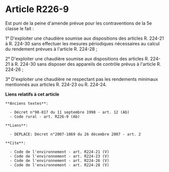 # Article R226-9

Est puni de la peine d'amende prévue pour les contraventions de la 5e classe le fait : 

1° D'exploiter une chaudière soumise aux dispositions des articles R. 224-21 à R. 224-30 sans effectuer les mesures
périodiques nécessaires au calcul du rendement prévues à l'article R. 224-28 ; 

2° D'exploiter une chaudière soumise aux dispositions des articles R. 224-21 à R. 224-30 sans disposer des appareils de
contrôle prévus à l'article R. 224-26 ; 

3° D'exploiter une chaudière ne respectant pas les rendements minimaux mentionnés aux articles R. 224-23 ou R. 224-24.

**Liens relatifs à cet article**

	**Anciens textes**:

	  - Décret n°98-817 du 11 septembre 1998 - art. 12 (Ab)
	  - Code rural - art. R226-9 (Ab)

	**Liens**:

	  - DEPLACE: Décret n°2007-1869 du 26 décembre 2007 - art. 2

	**Cite**:

	  - Code de l'environnement - art. R224-21 (V)
	  - Code de l'environnement - art. R224-23 (V)
	  - Code de l'environnement - art. R224-26 (V)
	  - Code de l'environnement - art. R224-28 (V)
